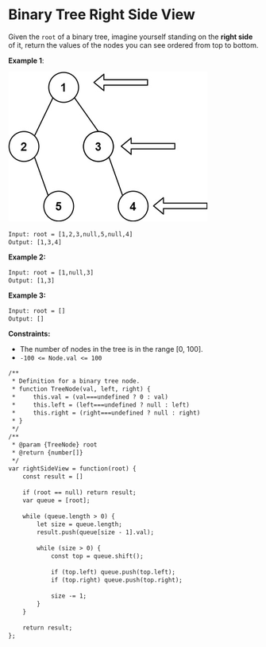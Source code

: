 #  Binary Tree Right Side View

Given the `root` of a binary tree, imagine yourself standing on the **right side** of it, return the values of the nodes you can see ordered from top to bottom.

 

**Example 1**:

![alt text](tree.jpeg "Merge two orted array")
```
Input: root = [1,2,3,null,5,null,4]
Output: [1,3,4]
```
**Example 2:**
```
Input: root = [1,null,3]
Output: [1,3]
```
**Example 3:**
```
Input: root = []
Output: []
``` 

**Constraints:**

- The number of nodes in the tree is in the range [0, 100].
- `-100 <= Node.val <= 100`

```
/**
 * Definition for a binary tree node.
 * function TreeNode(val, left, right) {
 *     this.val = (val===undefined ? 0 : val)
 *     this.left = (left===undefined ? null : left)
 *     this.right = (right===undefined ? null : right)
 * }
 */
/**
 * @param {TreeNode} root
 * @return {number[]}
 */
var rightSideView = function(root) {
    const result = []
    
    if (root == null) return result;
    var queue = [root];
    
    while (queue.length > 0) {
        let size = queue.length;
        result.push(queue[size - 1].val);

        while (size > 0) {
            const top = queue.shift();

            if (top.left) queue.push(top.left);
            if (top.right) queue.push(top.right);

            size -= 1;
        }
    }
    
    return result;
};

```
